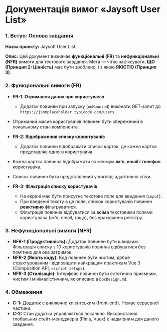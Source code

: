 # Документація вимог «Jaysoft User List»

### 1. Вступ: Основа завдання

**Назва проекту:** Jaysoft User List

**Опис:** Цей документ визначає **функціональні (FR)** та **нефункціональні (NFR)** вимоги для тестового завдання. Мета — чітко зафіксувати, **ЩО (Принцип 2: Цінність)** має бути зроблено, і з якою **ЯКІСТЮ (Принцип 3)**.

### 2. Функціональні вимоги (FR)

- **FR-1: Отримання даних про користувачів**
  - Додаток повинен при запуску (`onMounted`) виконати GET-запит до `https://jsonplaceholder.typicode.com/users`.
- Отриманий масив користувачів повинен бути збережений в локальному стані компонента.

- **FR-2: Відображення списку користувачів**
  - Додаток повинен відображати список карток, де кожна картка представляє одного користувача.

* Кожна картка повинна відображати як мінімум **ім'я, email і телефон** користувача.
* Список повинен бути представлений у вигляді адаптивної сітки.

* **FR-3: Фільтрація списку користувачів**
  - На екрані має бути присутнє текстове поле для введення (`input`).
  - При введенні тексту в це поле, список користувачів повинен **реактивно** фільтруватися.
  - Фільтрація повинна відбуватися за **всіма** текстовими полями користувача (ім'я, email, тощо), без урахування регістру.

### 3. Нефункціональні вимоги (NFR)

- **NFR-1 (Продуктивність):** Додаток повинен бути швидким. Фільтрація списку з 10 користувачів повинна відбуватися без помітних для ока затримок.
- **NFR-2 (Якість коду):** Код повинен бути чистим, добре структурованим і відповідати найкращим практикам Vue 3 (Composition API, `<script setup>`).
- **NFR-3 (Стилізація):** Інтерфейс повинен бути естетично приємним, чистим і мінімалістичним, як описано в `DocDesign.md`.

### 4. Обмеження

- **C-1:** Додаток є виключно клієнтським (front-end). Немає серверної частини.
- **C-2:** Стан додатка управляється локально. Використання глобальних стейт-менеджерів (Pinia, Vuex) є надмірним для даного завдання.
